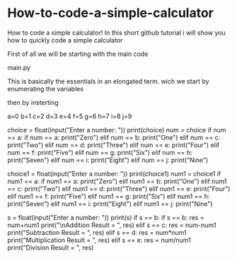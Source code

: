 # How-to-code-a-simple-calculator
How to code a simple calculator!
In this short github tutorial i will show you how to quickly code a simple calculator

First of all we will be starting with the main code 

main.py

This is basically the essentials in an elongated term.
wich we start by enumerating the variables

then by insterting 

a=0
b=1
c=2
d=3
e=4
f=5
g=6
h=7
i=8
j=9

choice = float(input("Enter a number: "))
print(choice)
num = choice
if num == a:
    if num == a:
        print("Zero")
elif num == b:
    print("One")
elif num == c:
    print("Two")
elif num == d:
    print("Three")
elif num == e:
    print("Four")
elif num == f:
    print("Five")
elif num == g:
    print("Six")
elif num == h:
    print("Seven")
elif num == i:
    print("Eight")
elif num == j:
    print("Nine")

choice1 = float(input("Enter a number: "))
print(choice1)
num1 = choice1
if num1 == a:
    if num1 == a:
        print("Zero")
elif num1 == b:
    print("One")
elif num1 == c:
    print("Two")
elif num1 == d:
    print("Three")
elif num1 == e:
    print("Four")
elif num1 == f:
    print("Five")
elif num1 == g:
    print("Six")
elif num1 == h:
    print("Seven")
elif num1 == i:
    print("Eight")
elif num1 == j:
    print("Nine")

s = float(input("Enter a number: "))
print(s)
if s == b:
	if s == b:
		res = num+num1
		print("\nAddition Result = ", res)
elif s == c:
	res = num-num1
	print("Subtraction Result = ", res)
elif s == d:
	res = num*num1
	print("Multiplication Result = ", res)
elif s == e:
	res = num/num1
	print("Division Result = ", res)
